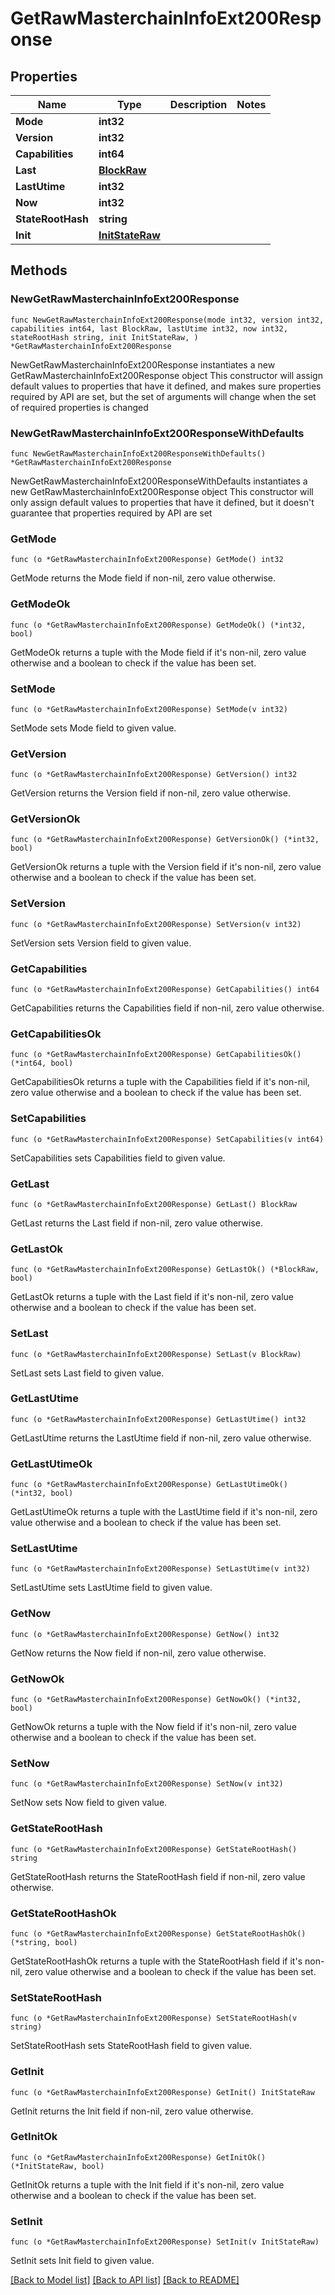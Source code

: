 # GetRawMasterchainInfoExt200Response

## Properties

Name | Type | Description | Notes
------------ | ------------- | ------------- | -------------
**Mode** | **int32** |  | 
**Version** | **int32** |  | 
**Capabilities** | **int64** |  | 
**Last** | [**BlockRaw**](BlockRaw.md) |  | 
**LastUtime** | **int32** |  | 
**Now** | **int32** |  | 
**StateRootHash** | **string** |  | 
**Init** | [**InitStateRaw**](InitStateRaw.md) |  | 

## Methods

### NewGetRawMasterchainInfoExt200Response

`func NewGetRawMasterchainInfoExt200Response(mode int32, version int32, capabilities int64, last BlockRaw, lastUtime int32, now int32, stateRootHash string, init InitStateRaw, ) *GetRawMasterchainInfoExt200Response`

NewGetRawMasterchainInfoExt200Response instantiates a new GetRawMasterchainInfoExt200Response object
This constructor will assign default values to properties that have it defined,
and makes sure properties required by API are set, but the set of arguments
will change when the set of required properties is changed

### NewGetRawMasterchainInfoExt200ResponseWithDefaults

`func NewGetRawMasterchainInfoExt200ResponseWithDefaults() *GetRawMasterchainInfoExt200Response`

NewGetRawMasterchainInfoExt200ResponseWithDefaults instantiates a new GetRawMasterchainInfoExt200Response object
This constructor will only assign default values to properties that have it defined,
but it doesn't guarantee that properties required by API are set

### GetMode

`func (o *GetRawMasterchainInfoExt200Response) GetMode() int32`

GetMode returns the Mode field if non-nil, zero value otherwise.

### GetModeOk

`func (o *GetRawMasterchainInfoExt200Response) GetModeOk() (*int32, bool)`

GetModeOk returns a tuple with the Mode field if it's non-nil, zero value otherwise
and a boolean to check if the value has been set.

### SetMode

`func (o *GetRawMasterchainInfoExt200Response) SetMode(v int32)`

SetMode sets Mode field to given value.


### GetVersion

`func (o *GetRawMasterchainInfoExt200Response) GetVersion() int32`

GetVersion returns the Version field if non-nil, zero value otherwise.

### GetVersionOk

`func (o *GetRawMasterchainInfoExt200Response) GetVersionOk() (*int32, bool)`

GetVersionOk returns a tuple with the Version field if it's non-nil, zero value otherwise
and a boolean to check if the value has been set.

### SetVersion

`func (o *GetRawMasterchainInfoExt200Response) SetVersion(v int32)`

SetVersion sets Version field to given value.


### GetCapabilities

`func (o *GetRawMasterchainInfoExt200Response) GetCapabilities() int64`

GetCapabilities returns the Capabilities field if non-nil, zero value otherwise.

### GetCapabilitiesOk

`func (o *GetRawMasterchainInfoExt200Response) GetCapabilitiesOk() (*int64, bool)`

GetCapabilitiesOk returns a tuple with the Capabilities field if it's non-nil, zero value otherwise
and a boolean to check if the value has been set.

### SetCapabilities

`func (o *GetRawMasterchainInfoExt200Response) SetCapabilities(v int64)`

SetCapabilities sets Capabilities field to given value.


### GetLast

`func (o *GetRawMasterchainInfoExt200Response) GetLast() BlockRaw`

GetLast returns the Last field if non-nil, zero value otherwise.

### GetLastOk

`func (o *GetRawMasterchainInfoExt200Response) GetLastOk() (*BlockRaw, bool)`

GetLastOk returns a tuple with the Last field if it's non-nil, zero value otherwise
and a boolean to check if the value has been set.

### SetLast

`func (o *GetRawMasterchainInfoExt200Response) SetLast(v BlockRaw)`

SetLast sets Last field to given value.


### GetLastUtime

`func (o *GetRawMasterchainInfoExt200Response) GetLastUtime() int32`

GetLastUtime returns the LastUtime field if non-nil, zero value otherwise.

### GetLastUtimeOk

`func (o *GetRawMasterchainInfoExt200Response) GetLastUtimeOk() (*int32, bool)`

GetLastUtimeOk returns a tuple with the LastUtime field if it's non-nil, zero value otherwise
and a boolean to check if the value has been set.

### SetLastUtime

`func (o *GetRawMasterchainInfoExt200Response) SetLastUtime(v int32)`

SetLastUtime sets LastUtime field to given value.


### GetNow

`func (o *GetRawMasterchainInfoExt200Response) GetNow() int32`

GetNow returns the Now field if non-nil, zero value otherwise.

### GetNowOk

`func (o *GetRawMasterchainInfoExt200Response) GetNowOk() (*int32, bool)`

GetNowOk returns a tuple with the Now field if it's non-nil, zero value otherwise
and a boolean to check if the value has been set.

### SetNow

`func (o *GetRawMasterchainInfoExt200Response) SetNow(v int32)`

SetNow sets Now field to given value.


### GetStateRootHash

`func (o *GetRawMasterchainInfoExt200Response) GetStateRootHash() string`

GetStateRootHash returns the StateRootHash field if non-nil, zero value otherwise.

### GetStateRootHashOk

`func (o *GetRawMasterchainInfoExt200Response) GetStateRootHashOk() (*string, bool)`

GetStateRootHashOk returns a tuple with the StateRootHash field if it's non-nil, zero value otherwise
and a boolean to check if the value has been set.

### SetStateRootHash

`func (o *GetRawMasterchainInfoExt200Response) SetStateRootHash(v string)`

SetStateRootHash sets StateRootHash field to given value.


### GetInit

`func (o *GetRawMasterchainInfoExt200Response) GetInit() InitStateRaw`

GetInit returns the Init field if non-nil, zero value otherwise.

### GetInitOk

`func (o *GetRawMasterchainInfoExt200Response) GetInitOk() (*InitStateRaw, bool)`

GetInitOk returns a tuple with the Init field if it's non-nil, zero value otherwise
and a boolean to check if the value has been set.

### SetInit

`func (o *GetRawMasterchainInfoExt200Response) SetInit(v InitStateRaw)`

SetInit sets Init field to given value.



[[Back to Model list]](../README.md#documentation-for-models) [[Back to API list]](../README.md#documentation-for-api-endpoints) [[Back to README]](../README.md)



